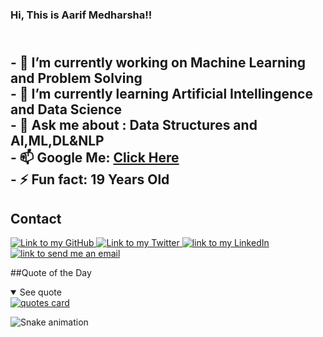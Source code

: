 ### Hi, This is Aarif Medharsha!!

<h2>
    <br>
- 🔭 I’m currently working on Machine Learning and Problem Solving
    <br>
- 🌱 I’m currently learning Artificial Intellingence and Data Science
    <br>
- 💬 Ask me about : Data Structures and AI,ML,DL&NLP
    <br>
    - 📫 Google Me: <a href="https://www.google.com/search?q=Aarif+Medharsha"> Click Here </a>
    <br>
- ⚡ Fun fact: 19 Years Old
    <br>
</h2>

## Contact
<a href="https://github.com/Aarifmedharsha">
    <img alt="Link to my GitHub" src="https://img.shields.io/github/followers/Carol42?style=social&label=@Aarifmedharsha">
</a>
<a href="https://twitter.com/AMedharsha/">
    <img alt="Link to my Twitter" src="https://img.shields.io/twitter/follow/Carol_Heloo?style=social&label=@AMedharsha">
</a>
<a href="https://www.linkedin.com/in/aarif-medharsha-4ba806221/">
    <img alt="link to my LinkedIn" src="https://img.shields.io/static/v1?label&message=/in/Aarif-Medharsha&color=0A66C2&style=flat&logo=linkedin" />
</a>
<a href="mailto:03aarif20@gmail.com">
    <img alt="link to send me an email" src="https://img.shields.io/static/v1?label&message=03aarif20@gmail.com&color=whitesmoke&style=flat&logo=gmail" />
</a>

##Quote of the Day
<details open>
<summary>See quote</summary>
    <a href="https://github.com/piyushsuthar/github-readme-quotes">
        <img src="https://quotes-github-readme.vercel.app/api?type=horizontal&theme=tokyonight" alt="quotes card">
    </a>
</details>

![Snake animation](https://github.com/eagrundy/eagrundy/blob/output/github-contribution-grid-snake.svg)
